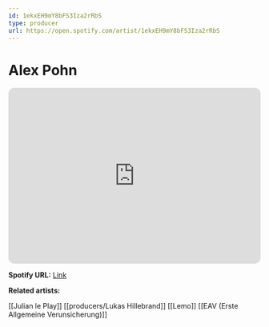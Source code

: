 ```yaml
---
id: 1ekxEH9mY8bFS3Iza2rRbS
type: producer
url: https://open.spotify.com/artist/1ekxEH9mY8bFS3Iza2rRbS
---
```

# Alex Pohn

<iframe style="border-radius:12px" src="https://open.spotify.com/embed/artist/1ekxEH9mY8bFS3Iza2rRbS" width="100%" height="352" frameBorder="0" allowfullscreen="" allow="autoplay; clipboard-write; encrypted-media; fullscreen; picture-in-picture" loading="lazy"></iframe>

**Spotify URL:** [Link](https://open.spotify.com/artist/1ekxEH9mY8bFS3Iza2rRbS)

**Related artists:**

[[Julian le Play]]
[[producers/Lukas Hillebrand]]
[[Lemo]]
[[EAV (Erste Allgemeine Verunsicherung)]]

